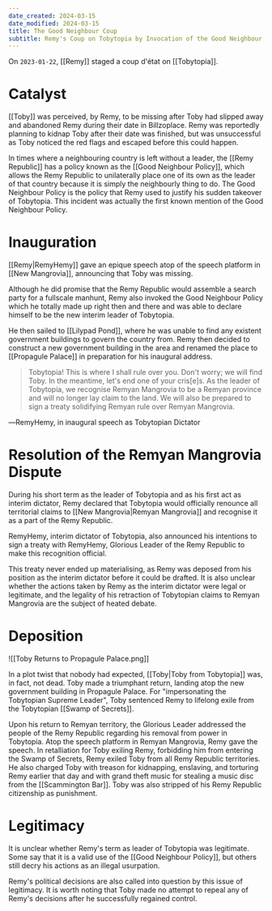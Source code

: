 ```yaml
---
date_created: 2024-03-15
date_modified: 2024-03-15
title: The Good Neighbour Coup
subtitle: Remy's Coup on Tobytopia by Invocation of the Good Neighbour Policy
---
```


On `2023-01-22`, [[Remy]] staged a coup d'état on [[Tobytopia]].

# Catalyst

[[Toby]] was perceived, by Remy, to be missing after Toby had slipped away and abandoned Remy during their date in Billzoplace. Remy was reportedly planning to kidnap Toby after their date was finished, but was unsuccessful as Toby noticed the red flags and escaped before this could happen.

In times where a neighbouring country is left without a leader, the [[Remy Republic]] has a policy known as the [[Good Neighbour Policy]], which allows the Remy Republic to unilaterally place one of its own as the leader of that country because it is simply the neighbourly thing to do. The Good Neighbour Policy is the policy that Remy used to justify his sudden takeover of Tobytopia. This incident was actually the first known mention of the Good Neighbour Policy.

# Inauguration

[[Remy|RemyHemy]] gave an epique speech atop of the speech platform in [[New Mangrovia]], announcing that Toby was missing.

Although he did promise that the Remy Republic would assemble a search party for a fullscale manhunt, Remy also invoked the Good Neighbour Policy which he totally made up right then and there and was able to declare himself to be the new interim leader of Tobytopia.

He then sailed to [[Lilypad Pond]], where he was unable to find any existent government buildings to govern the country from. Remy then decided to construct a new government building in the area and renamed the place to [[Propagule Palace]] in preparation for his inaugural address.

> Tobytopia! This is where I shall rule over you. Don't worry; we will find Toby. In the meantime, let's end one of your cris[e]s. As the leader of Tobytopia, we recognise Remyan Mangrovia to be a Remyan province and will no longer lay claim to the land. We will also be prepared to sign a treaty solidifying Remyan rule over Remyan Mangrovia.

―RemyHemy, in inaugural speech as Tobytopian Dictator

# Resolution of the Remyan Mangrovia Dispute

During his short term as the leader of Tobytopia and as his first act as interim dictator, Remy declared that Tobytopia would officially renounce all territorial claims to [[New Mangrovia|Remyan Mangrovia]] and recognise it as a part of the Remy Republic.

RemyHemy, interim dictator of Tobytopia, also announced his intentions to sign a treaty with RemyHemy, Glorious Leader of the Remy Republic to make this recognition official.

This treaty never ended up materialising, as Remy was deposed from his position as the interim dictator before it could be drafted. It is also unclear whether the actions taken by Remy as the interim dictator were legal or legitimate, and the legality of his retraction of Tobytopian claims to Remyan Mangrovia are the subject of heated debate.

# Deposition

![[Toby Returns to Propagule Palace.png]]

In a plot twist that nobody had expected, [[Toby|Toby from Tobytopia]] was, in fact, not dead. Toby made a triumphant return, landing atop the new government building in Propagule Palace. For "impersonating the Tobytopian Supreme Leader", Toby sentenced Remy to lifelong exile from the Tobytopian [[Swamp of Secrets]].

Upon his return to Remyan territory, the Glorious Leader addressed the people of the Remy Republic regarding his removal from power in Tobytopia. Atop the speech platform in Remyan Mangrovia, Remy gave the speech. In retalliation for Toby exiling Remy, forbidding him from entering the Swamp of Secrets, Remy exiled Toby from all Remy Republic territories. He also charged Toby with treason for kidnapping, enslaving, and torturing Remy earlier that day and with grand theft music for stealing a music disc from the [[Scammington Bar]]. Toby was also stripped of his Remy Republic citizenship as punishment.

# Legitimacy

It is unclear whether Remy's term as leader of Tobytopia was legitimate. Some say that it is a valid use of the [[Good Neighbour Policy]], but others still decry his actions as an illegal usurpation.

Remy's political decisions are also called into question by this issue of legitimacy. It is worth noting that Toby made no attempt to repeal any of Remy's decisions after he successfully regained control.
